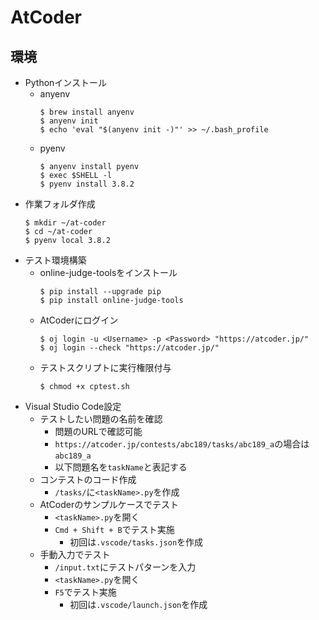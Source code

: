 # AtCoder

## 環境

- Pythonインストール
  - anyenv
    ```
    $ brew install anyenv
    $ anyenv init
    $ echo 'eval "$(anyenv init -)"' >> ~/.bash_profile
    ```
  - pyenv
    ```
    $ anyenv install pyenv
    $ exec $SHELL -l
    $ pyenv install 3.8.2
    ```
- 作業フォルダ作成
  ```
  $ mkdir ~/at-coder
  $ cd ~/at-coder
  $ pyenv local 3.8.2
  ```
- テスト環境構築
  - online-judge-toolsをインストール
    ```
    $ pip install --upgrade pip
    $ pip install online-judge-tools
    ```
  - AtCoderにログイン
    ```
    $ oj login -u <Username> -p <Password> "https://atcoder.jp/"
    $ oj login --check "https://atcoder.jp/"
    ```
  - テストスクリプトに実行権限付与
    ```
    $ chmod +x cptest.sh
    ```
- Visual Studio Code設定
  - テストしたい問題の名前を確認
    - 問題のURLで確認可能
    - `https://atcoder.jp/contests/abc189/tasks/abc189_a`の場合は`abc189_a`
    - 以下問題名を`taskName`と表記する
  - コンテストのコード作成
    - `/tasks/`に`<taskName>.py`を作成
  - AtCoderのサンプルケースでテスト
    - `<taskName>.py`を開く
    - `Cmd + Shift + B`でテスト実施
      - 初回は`.vscode/tasks.json`を作成
  - 手動入力でテスト
    - `/input.txt`にテストパターンを入力
    - `<taskName>.py`を開く
    - `F5`でテスト実施
      - 初回は`.vscode/launch.json`を作成
